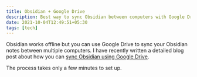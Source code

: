 ```yaml
---
title: Obsidian + Google Drive
description: Best way to sync Obsidian between computers with Google Drive
date: 2021-10-04T12:49:51+05:30
tags: [tech]
---
```


Obsidian works offline but you can use Google Drive to sync your Obsidian notes between multiple computers. I have recently written a detailed blog post about how you can [sync Obsidian using Google Drive](https://compile.blog/sync-obsidian-using-google-drive/).

The process takes only a few minutes to set up.